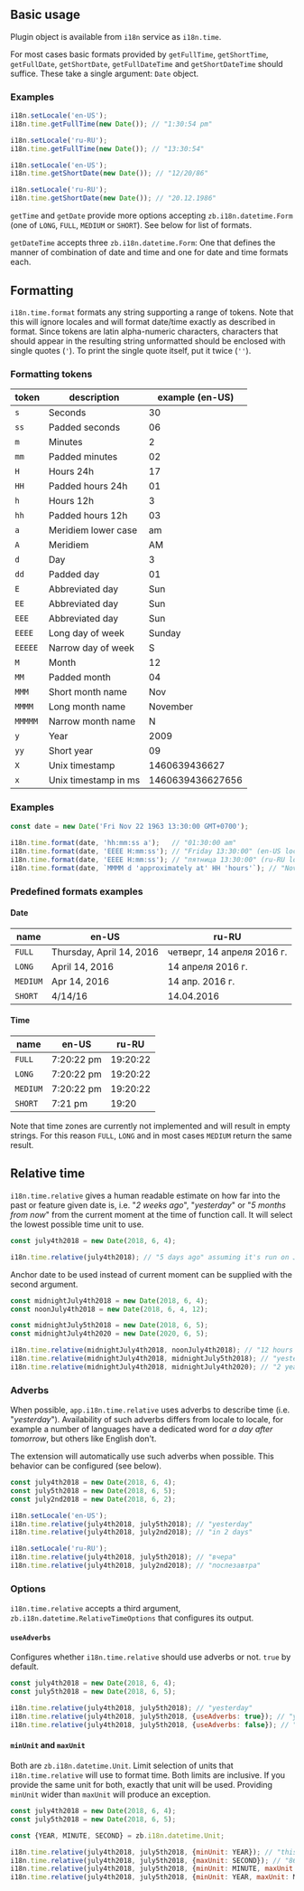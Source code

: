 ## Basic usage

Plugin object is available from `i18n` service as `i18n.time`.

For most cases basic formats provided by `getFullTime`, `getShortTime`, `getFullDate`, `getShortDate`, `getFullDateTime` and `getShortDateTime` should suffice.
These take a single argument: `Date` object.

### Examples

```js
i18n.setLocale('en-US');
i18n.time.getFullTime(new Date()); // "1:30:54 pm"

i18n.setLocale('ru-RU');
i18n.time.getFullTime(new Date()); // "13:30:54"
```

```js
i18n.setLocale('en-US');
i18n.time.getShortDate(new Date()); // "12/20/86"

i18n.setLocale('ru-RU');
i18n.time.getShortDate(new Date()); // "20.12.1986"
```

`getTime` and `getDate` provide more options accepting `zb.i18n.datetime.Form` (one of `LONG`, `FULL`, `MEDIUM` or `SHORT`). See below for list of formats.

`getDateTime` accepts three `zb.i18n.datetime.Form`: One that defines the manner of combination of date and time and one for date and time formats each.

## Formatting

`i18n.time.format` formats any string supporting a range of tokens. Note that this will ignore locales and will format date/time exactly as described in format.
Since tokens are latin alpha-numeric characters, characters that should appear in the resulting string unformatted should be enclosed with single quotes (`'`).
To print the single quote itself, put it twice (`''`).

### Formatting tokens

| token  |      description     | example (en-US) |
|--------|----------------------|-----------------|
| `s`    | Seconds              |       30        |
| `ss`   | Padded seconds       |       06        |
| `m`    | Minutes              |        2        |
| `mm`   | Padded minutes       |       02        |
| `H`    | Hours 24h            |       17        |
| `HH`   | Padded hours 24h     |       01        |
| `h`    | Hours 12h            |        3        |
| `hh`   | Padded hours 12h     |       03        |
| `a`    | Meridiem lower case  |       am        |
| `A`    | Meridiem             |       AM        |
| `d`    | Day                  |        3        |
| `dd`   | Padded day           |       01        |
| `E`    | Abbreviated day      |       Sun       |
| `EE`   | Abbreviated day      |       Sun       |
| `EEE`  | Abbreviated day      |       Sun       |
| `EEEE` | Long day of week     |     Sunday      |
| `EEEEE`| Narrow day of week   |        S        |
| `M`    | Month                |       12        |
| `MM`   | Padded month         |       04        |
| `MMM`  | Short month name     |       Nov       |
| `MMMM` | Long month name      |    November     |
| `MMMMM`| Narrow month name    |        N        |
| `y`    | Year                 |      2009       |
| `yy`   | Short year           |       09        |
| `X`    | Unix timestamp       |  1460639436627  |
| `x`    | Unix timestamp in ms | 1460639436627656|

### Examples

```js
const date = new Date('Fri Nov 22 1963 13:30:00 GMT+0700');
 
i18n.time.format(date, 'hh:mm:ss a');   // "01:30:00 am"
i18n.time.format(date, 'EEEE H:mm:ss'); // "Friday 13:30:00" (en-US locale)
i18n.time.format(date, 'EEEE H:mm:ss'); // "пятница 13:30:00" (ru-RU locale)
i18n.time.format(date, `MMMM d 'approximately at' HH 'hours'`); // "November 22 approximately at 13 hours"
```
 
### Predefined formats examples

#### Date

| name           | en-US                    | ru-RU                      |
|----------------|--------------------------|----------------------------|
| `FULL`         | Thursday, April 14, 2016 | четверг, 14 апреля 2016 г. |
| `LONG`         | April 14, 2016           | 14 апреля 2016 г.          |
| `MEDIUM`       | Apr 14, 2016             | 14 апр. 2016 г.            |
| `SHORT`        | 4/14/16                  | 14.04.2016                 |

#### Time

| name     | en-US      | ru-RU    |
|----------|------------|----------|
| `FULL`   | 7:20:22 pm | 19:20:22 |
| `LONG`   | 7:20:22 pm | 19:20:22 |
| `MEDIUM` | 7:20:22 pm | 19:20:22 |
| `SHORT`  | 7:21 pm    | 19:20    |

Note that time zones are currently not implemented and will result in empty strings. For this reason `FULL`, `LONG` and in most cases `MEDIUM` return the same result.

## Relative time

`i18n.time.relative` gives a human readable estimate on how far into the past or feature given date is, i.e. "*2 weeks ago*", "*yesterday*" or "*5 months from now*" from the current moment at the time of function call. It will select the lowest possible time unit to use.

```js
const july4th2018 = new Date(2018, 6, 4);

i18n.time.relative(july4th2018); // "5 days ago" assuming it's run on July 9th, 2018
```

Anchor date to be used instead of current moment can be supplied with the second argument.

```js
const midnightJuly4th2018 = new Date(2018, 6, 4);
const noonJuly4th2018 = new Date(2018, 6, 4, 12);

const midnightJuly5th2018 = new Date(2018, 6, 5);
const midnightJuly4th2020 = new Date(2020, 6, 5);

i18n.time.relative(midnightJuly4th2018, noonJuly4th2018); // "12 hours ago"
i18n.time.relative(midnightJuly4th2018, midnightJuly5th2018); // "yesterday"
i18n.time.relative(midnightJuly4th2018, midnightJuly4th2020); // "2 years ago"
```

### Adverbs

When possible, `app.i18n.time.relative` uses adverbs to describe time (i.e. "*yesterday*"). Availability of such adverbs differs from locale to locale, for example a number of languages have a dedicated word for *a day after tomorrow*, but others like English don't. 

The extension will automatically use such adverbs when possible. This behavior can be configured (see below).

```js
const july4th2018 = new Date(2018, 6, 4);
const july5th2018 = new Date(2018, 6, 5);
const july2nd2018 = new Date(2018, 6, 2);

i18n.setLocale('en-US');
i18n.time.relative(july4th2018, july5th2018); // "yesterday"
i18n.time.relative(july4th2018, july2nd2018); // "in 2 days" 

i18n.setLocale('ru-RU');
i18n.time.relative(july4th2018, july5th2018); // "вчера"
i18n.time.relative(july4th2018, july2nd2018); // "послезавтра" 
```

### Options

`i18n.time.relative` accepts a third argument, `zb.i18n.datetime.RelativeTimeOptions` that configures its output.

#### `useAdverbs`

Configures whether `i18n.time.relative` should use adverbs or not. `true` by default.

```js
const july4th2018 = new Date(2018, 6, 4);
const july5th2018 = new Date(2018, 6, 5);

i18n.time.relative(july4th2018, july5th2018); // "yesterday" 
i18n.time.relative(july4th2018, july5th2018, {useAdverbs: true}); // "yesterday" 
i18n.time.relative(july4th2018, july5th2018, {useAdverbs: false}); // "1 day ago" 
```

#### `minUnit` and `maxUnit`

Both are `zb.i18n.datetime.Unit`. Limit selection of units that `i18n.time.relative` will use to format time. Both limits are inclusive. If you provide the same unit for both, exactly that unit will be used. Providing `minUnit` wider than `maxUnit` will produce an exception.

```js
const july4th2018 = new Date(2018, 6, 4);
const july5th2018 = new Date(2018, 6, 5);

const {YEAR, MINUTE, SECOND} = zb.i18n.datetime.Unit;

i18n.time.relative(july4th2018, july5th2018, {minUnit: YEAR}); // "this year"
i18n.time.relative(july4th2018, july5th2018, {maxUnit: SECOND}); // "86,400 seconds ago"
i18n.time.relative(july4th2018, july5th2018, {minUnit: MINUTE, maxUnit: MINUTE}); // "1,440 minutes ago"
i18n.time.relative(july4th2018, july5th2018, {minUnit: YEAR, maxUnit: MONTH}); // Trows Error
```
